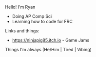 Hello!
I'm Ryan

- Doing AP Comp Sci
- Learning how to code for FRC

Links and things:
- https://ninjapig85.itch.io - Game Jams

Things I'm always (He/Him | Tired | Vibing)
